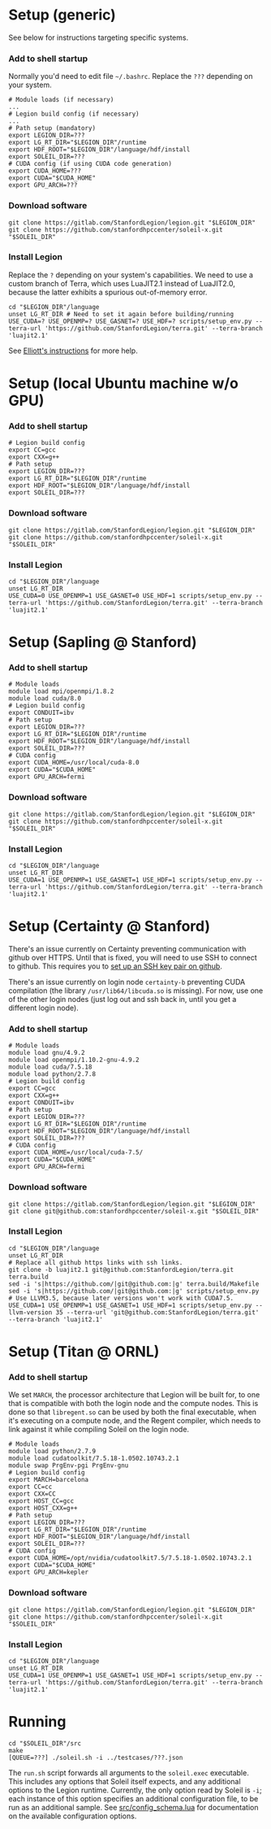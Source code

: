 Setup (generic)
===============

See below for instructions targeting specific systems.

### Add to shell startup

Normally you'd need to edit file `~/.bashrc`. Replace the `???` depending on your system.

```
# Module loads (if necessary)
...
# Legion build config (if necessary)
...
# Path setup (mandatory)
export LEGION_DIR=???
export LG_RT_DIR="$LEGION_DIR"/runtime
export HDF_ROOT="$LEGION_DIR"/language/hdf/install
export SOLEIL_DIR=???
# CUDA config (if using CUDA code generation)
export CUDA_HOME=???
export CUDA="$CUDA_HOME"
export GPU_ARCH=???
```

### Download software

```
git clone https://gitlab.com/StanfordLegion/legion.git "$LEGION_DIR"
git clone https://github.com/stanfordhpccenter/soleil-x.git "$SOLEIL_DIR"
```

### Install Legion

Replace the `?` depending on your system's capabilities. We need to use a custom branch of Terra, which uses LuaJIT2.1 instead of LuaJIT2.0, because the latter exhibits a spurious out-of-memory error.

```
cd "$LEGION_DIR"/language
unset LG_RT_DIR # Need to set it again before building/running
USE_CUDA=? USE_OPENMP=? USE_GASNET=? USE_HDF=? scripts/setup_env.py --terra-url 'https://github.com/StanfordLegion/terra.git' --terra-branch 'luajit2.1'
```

See [Elliott's instructions](https://docs.google.com/document/d/1Qkl6r-1ZIb8WyH1f_WZbKgjp3due_Q8UiWKLh_nG1ec/edit) for more help.

Setup (local Ubuntu machine w/o GPU)
====================================

### Add to shell startup

```
# Legion build config
export CC=gcc
export CXX=g++
# Path setup
export LEGION_DIR=???
export LG_RT_DIR="$LEGION_DIR"/runtime
export HDF_ROOT="$LEGION_DIR"/language/hdf/install
export SOLEIL_DIR=???
```

### Download software

```
git clone https://gitlab.com/StanfordLegion/legion.git "$LEGION_DIR"
git clone https://github.com/stanfordhpccenter/soleil-x.git "$SOLEIL_DIR"
```

### Install Legion

```
cd "$LEGION_DIR"/language
unset LG_RT_DIR
USE_CUDA=0 USE_OPENMP=1 USE_GASNET=0 USE_HDF=1 scripts/setup_env.py --terra-url 'https://github.com/StanfordLegion/terra.git' --terra-branch 'luajit2.1'
```

Setup (Sapling @ Stanford)
==========================

### Add to shell startup

```
# Module loads
module load mpi/openmpi/1.8.2
module load cuda/8.0
# Legion build config
export CONDUIT=ibv
# Path setup
export LEGION_DIR=???
export LG_RT_DIR="$LEGION_DIR"/runtime
export HDF_ROOT="$LEGION_DIR"/language/hdf/install
export SOLEIL_DIR=???
# CUDA config
export CUDA_HOME=/usr/local/cuda-8.0
export CUDA="$CUDA_HOME"
export GPU_ARCH=fermi
```

### Download software

```
git clone https://gitlab.com/StanfordLegion/legion.git "$LEGION_DIR"
git clone https://github.com/stanfordhpccenter/soleil-x.git "$SOLEIL_DIR"
```

### Install Legion

```
cd "$LEGION_DIR"/language
unset LG_RT_DIR
USE_CUDA=1 USE_OPENMP=1 USE_GASNET=1 USE_HDF=1 scripts/setup_env.py --terra-url 'https://github.com/StanfordLegion/terra.git' --terra-branch 'luajit2.1'
```

Setup (Certainty @ Stanford)
============================

There's an issue currently on Certainty preventing communication with github over HTTPS. Until that is fixed, you will need to use SSH to connect to github. This requires you to [set up an SSH key pair on github](https://help.github.com/articles/connecting-to-github-with-ssh/).

There's an issue currently on login node `certainty-b` preventing CUDA compilation (the library `/usr/lib64/libcuda.so` is missing). For now, use one of the other login nodes (just log out and ssh back in, until you get a different login node).

### Add to shell startup

```
# Module loads
module load gnu/4.9.2
module load openmpi/1.10.2-gnu-4.9.2
module load cuda/7.5.18
module load python/2.7.8
# Legion build config
export CC=gcc
export CXX=g++
export CONDUIT=ibv
# Path setup
export LEGION_DIR=???
export LG_RT_DIR="$LEGION_DIR"/runtime
export HDF_ROOT="$LEGION_DIR"/language/hdf/install
export SOLEIL_DIR=???
# CUDA config
export CUDA_HOME=/usr/local/cuda-7.5/
export CUDA="$CUDA_HOME"
export GPU_ARCH=fermi
```

### Download software

```
git clone https://gitlab.com/StanfordLegion/legion.git "$LEGION_DIR"
git clone git@github.com:stanfordhpccenter/soleil-x.git "$SOLEIL_DIR"
```

### Install Legion

```
cd "$LEGION_DIR"/language
unset LG_RT_DIR
# Replace all github https links with ssh links.
git clone -b luajit2.1 git@github.com:StanfordLegion/terra.git terra.build
sed -i 's|https://github.com/|git@github.com:|g' terra.build/Makefile
sed -i 's|https://github.com/|git@github.com:|g' scripts/setup_env.py
# Use LLVM3.5, because later versions won't work with CUDA7.5.
USE_CUDA=1 USE_OPENMP=1 USE_GASNET=1 USE_HDF=1 scripts/setup_env.py --llvm-version 35 --terra-url 'git@github.com:StanfordLegion/terra.git' --terra-branch 'luajit2.1'
```

Setup (Titan @ ORNL)
====================

### Add to shell startup

We set `MARCH`, the processor architecture that Legion will be built for, to one that is compatible with both the login node and the compute nodes. This is done so that `libregent.so` can be used by both the final executable, when it's executing on a compute node, and the Regent compiler, which needs to link against it while compiling Soleil on the login node.

```
# Module loads
module load python/2.7.9
module load cudatoolkit/7.5.18-1.0502.10743.2.1
module swap PrgEnv-pgi PrgEnv-gnu
# Legion build config
export MARCH=barcelona
export CC=cc
export CXX=CC
export HOST_CC=gcc
export HOST_CXX=g++
# Path setup
export LEGION_DIR=???
export LG_RT_DIR="$LEGION_DIR"/runtime
export HDF_ROOT="$LEGION_DIR"/language/hdf/install
export SOLEIL_DIR=???
# CUDA config
export CUDA_HOME=/opt/nvidia/cudatoolkit7.5/7.5.18-1.0502.10743.2.1
export CUDA="$CUDA_HOME"
export GPU_ARCH=kepler
```

### Download software

```
git clone https://gitlab.com/StanfordLegion/legion.git "$LEGION_DIR"
git clone https://github.com/stanfordhpccenter/soleil-x.git "$SOLEIL_DIR"
```

### Install Legion

```
cd "$LEGION_DIR"/language
unset LG_RT_DIR
USE_CUDA=1 USE_OPENMP=1 USE_GASNET=1 USE_HDF=1 scripts/setup_env.py --terra-url 'https://github.com/StanfordLegion/terra.git' --terra-branch 'luajit2.1'
```

Running
=======

```
cd "$SOLEIL_DIR"/src
make
[QUEUE=???] ./soleil.sh -i ../testcases/???.json
```

The `run.sh` script forwards all arguments to the `soleil.exec` executable. This includes any options that Soleil itself expects, and any additional options to the Legion runtime. Currently, the only option read by Soleil is `-i`; each instance of this option specifies an additional configuration file, to be run as an additional sample. See [src/config_schema.lua](src/config_schema.lua) for documentation on the available configuration options.
